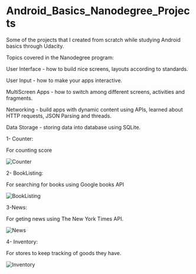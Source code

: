 # Android_Basics_Nanodegree_Projects
Some of the projects that I created from scratch while studying Android basics through Udacity.


Topics covered in the Nanodegree program:

User Interface - how to build nice screens, layouts according to standards.

User Input - how to make your apps interactive.

MultiScreen Apps - how to switch among different screens, activities and fragments.

Networking - build apps with dynamic content using APIs, learned about HTTP requests, JSON Parsing and threads.

Data Storage - storing data into database using SQLite.

1- Counter:

For counting score

![Counter](https://media.giphy.com/media/xULW8L2H5TBEjGPZg4/giphy.gif)

2- BookListing:

For searching for books using Google books API

![BookListing](https://media.giphy.com/media/d3OG9NKpbZDeMoGQ/giphy.gif)

3-News:

For geting news using The New York Times API.

![News](https://media.giphy.com/media/3o7524ZmoeWkiQw1ck/giphy.gif)

4- Inventory:

For stores to keep tracking of goods they have.

![Inventory](https://media.giphy.com/media/l49K0n3wM0Qf43u5a/giphy.gif)
